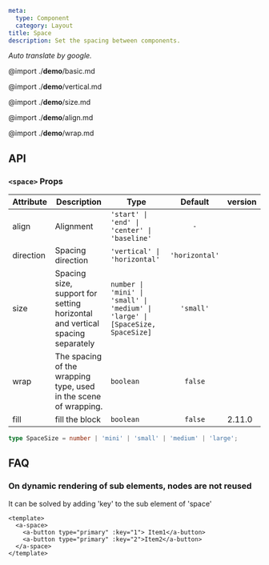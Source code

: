 ```yaml
meta:
  type: Component
  category: Layout
title: Space
description: Set the spacing between components.
```

*Auto translate by google.*

@import ./__demo__/basic.md

@import ./__demo__/vertical.md

@import ./__demo__/size.md

@import ./__demo__/align.md

@import ./__demo__/wrap.md

## API


### `<space>` Props

|Attribute|Description|Type|Default|version|
|---|---|---|:---:|:---|
|align|Alignment|`'start' \| 'end' \| 'center' \| 'baseline'`|`-`||
|direction|Spacing direction|`'vertical' \| 'horizontal'`|`'horizontal'`||
|size|Spacing size, support for setting horizontal and vertical spacing separately|`number \| 'mini' \| 'small' \| 'medium' \| 'large' \| [SpaceSize, SpaceSize]`|`'small'`||
|wrap|The spacing of the wrapping type, used in the scene of wrapping.|`boolean`|`false`||
|fill|fill the block|`boolean`|`false`|2.11.0|



```ts
type SpaceSize = number | 'mini' | 'small' | 'medium' | 'large';
```


## FAQ
### On dynamic rendering of sub elements, nodes are not reused
It can be solved by adding 'key' to the sub element of 'space'
```vue
<template>
  <a-space>
    <a-button type="primary" :key="1"> Item1</a-button>
    <a-button type="primary" :key="2">Item2</a-button>
  </a-space>
</template>
```

